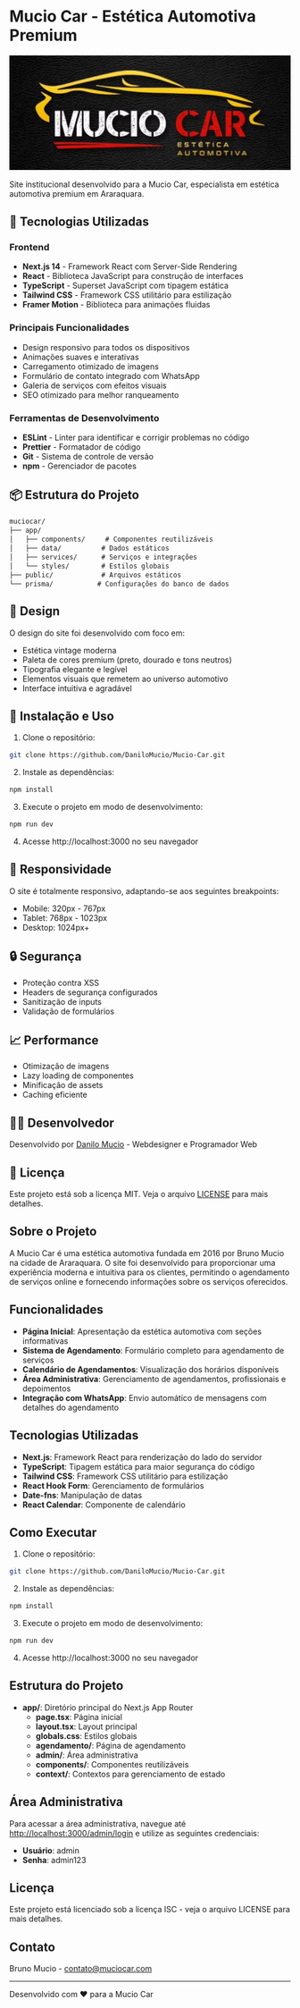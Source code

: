 # Mucio Car - Estética Automotiva Premium

![Mucio Car Logo](public/images/logo/Gemini_Generated_Image_aqzr79aqzr79aqzr.jpg)

Site institucional desenvolvido para a Mucio Car, especialista em estética automotiva premium em Araraquara.

## 🚀 Tecnologias Utilizadas

### Frontend
- **Next.js 14** - Framework React com Server-Side Rendering
- **React** - Biblioteca JavaScript para construção de interfaces
- **TypeScript** - Superset JavaScript com tipagem estática
- **Tailwind CSS** - Framework CSS utilitário para estilização
- **Framer Motion** - Biblioteca para animações fluidas

### Principais Funcionalidades
- Design responsivo para todos os dispositivos
- Animações suaves e interativas
- Carregamento otimizado de imagens
- Formulário de contato integrado com WhatsApp
- Galeria de serviços com efeitos visuais
- SEO otimizado para melhor ranqueamento

### Ferramentas de Desenvolvimento
- **ESLint** - Linter para identificar e corrigir problemas no código
- **Prettier** - Formatador de código
- **Git** - Sistema de controle de versão
- **npm** - Gerenciador de pacotes

## 📦 Estrutura do Projeto

```
muciocar/
├── app/
│   ├── components/     # Componentes reutilizáveis
│   ├── data/          # Dados estáticos
│   ├── services/      # Serviços e integrações
│   └── styles/        # Estilos globais
├── public/            # Arquivos estáticos
└── prisma/           # Configurações do banco de dados
```

## 🎨 Design

O design do site foi desenvolvido com foco em:
- Estética vintage moderna
- Paleta de cores premium (preto, dourado e tons neutros)
- Tipografia elegante e legível
- Elementos visuais que remetem ao universo automotivo
- Interface intuitiva e agradável

## 🔧 Instalação e Uso

1. Clone o repositório:
```bash
git clone https://github.com/DaniloMucio/Mucio-Car.git
```

2. Instale as dependências:
```bash
npm install
```

3. Execute o projeto em modo de desenvolvimento:
```bash
npm run dev
```

4. Acesse http://localhost:3000 no seu navegador

## 📱 Responsividade

O site é totalmente responsivo, adaptando-se aos seguintes breakpoints:
- Mobile: 320px - 767px
- Tablet: 768px - 1023px
- Desktop: 1024px+

## 🔒 Segurança

- Proteção contra XSS
- Headers de segurança configurados
- Sanitização de inputs
- Validação de formulários

## 📈 Performance

- Otimização de imagens
- Lazy loading de componentes
- Minificação de assets
- Caching eficiente

## 👨‍💻 Desenvolvedor

Desenvolvido por [Danilo Mucio](https://wa.me/5516997452118) - Webdesigner e Programador Web

## 📄 Licença

Este projeto está sob a licença MIT. Veja o arquivo [LICENSE](LICENSE) para mais detalhes.

## Sobre o Projeto

A Mucio Car é uma estética automotiva fundada em 2016 por Bruno Mucio na cidade de Araraquara. O site foi desenvolvido para proporcionar uma experiência moderna e intuitiva para os clientes, permitindo o agendamento de serviços online e fornecendo informações sobre os serviços oferecidos.

## Funcionalidades

- **Página Inicial**: Apresentação da estética automotiva com seções informativas
- **Sistema de Agendamento**: Formulário completo para agendamento de serviços
- **Calendário de Agendamentos**: Visualização dos horários disponíveis
- **Área Administrativa**: Gerenciamento de agendamentos, profissionais e depoimentos
- **Integração com WhatsApp**: Envio automático de mensagens com detalhes do agendamento

## Tecnologias Utilizadas

- **Next.js**: Framework React para renderização do lado do servidor
- **TypeScript**: Tipagem estática para maior segurança do código
- **Tailwind CSS**: Framework CSS utilitário para estilização
- **React Hook Form**: Gerenciamento de formulários
- **Date-fns**: Manipulação de datas
- **React Calendar**: Componente de calendário

## Como Executar

1. Clone o repositório:
```bash
git clone https://github.com/DaniloMucio/Mucio-Car.git
```

2. Instale as dependências:
```bash
npm install
```

3. Execute o projeto em modo de desenvolvimento:
```bash
npm run dev
```

4. Acesse http://localhost:3000 no seu navegador

## Estrutura do Projeto

- **app/**: Diretório principal do Next.js App Router
  - **page.tsx**: Página inicial
  - **layout.tsx**: Layout principal
  - **globals.css**: Estilos globais
  - **agendamento/**: Página de agendamento
  - **admin/**: Área administrativa
  - **components/**: Componentes reutilizáveis
  - **context/**: Contextos para gerenciamento de estado

## Área Administrativa

Para acessar a área administrativa, navegue até [http://localhost:3000/admin/login](http://localhost:3000/admin/login) e utilize as seguintes credenciais:

- **Usuário**: admin
- **Senha**: admin123

## Licença

Este projeto está licenciado sob a licença ISC - veja o arquivo LICENSE para mais detalhes.

## Contato

Bruno Mucio - contato@muciocar.com

---

Desenvolvido com ❤️ para a Mucio Car 